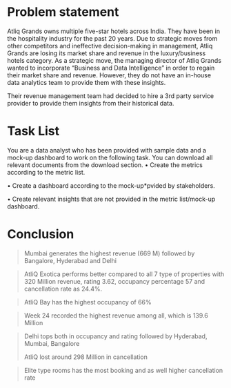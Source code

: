 # Problem statement
Atliq Grands owns multiple five-star hotels across India. They have been in the hospitality industry for the past 20 years. Due to strategic moves from other competitors and ineffective decision-making in management, Atliq Grands are losing its market share and revenue in the luxury/business hotels category. As a strategic move, the managing director of Atliq Grands wanted to incorporate “Business and Data Intelligence” in order to regain their market share and revenue. However, they do not have an in-house data analytics team to provide them with these insights.

Their revenue management team had decided to hire a 3rd party service provider to provide them insights from their historical data.

# Task List
You are a data analyst who has been provided with sample data and a mock-up dashboard to work on the following task. You can download all relevant documents from the download section.
• Create the metrics according to the metric list.

• Create a dashboard according to the mock-up*pvided by stakeholders.

• Create relevant insights that are not provided in the metric list/mock-up dashboard.

# Conclusion
>Mumbai generates the highest revenue (669 M) followed by Bangalore, Hyderabad and Delhi

>AtliQ Exotica performs better compared to all 7 type of properties with 320 Million revenue, rating 3.62,
occupancy percentage 57 and cancellation rate as 24.4%.

>AtliQ Bay has the highest occupancy of 66%

>Week 24 recorded the highest revenue among all, which is 139.6 Million

>Delhi tops both in occupancy and rating followed by Hyderabad, Mumbai, Bangalore
>
>AtliQ lost around 298 Million in cancellation

>Elite type rooms has the most booking and as well higher cancellation rate
